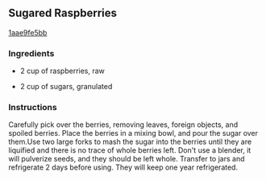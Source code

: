 ## Sugared Raspberries

[1aae9fe5bb](http://www.food.com/recipe/sugared-raspberries-120345)

### Ingredients

 - 2 cup of raspberries, raw

 - 2 cup of sugars, granulated

### Instructions

Carefully pick over the berries, removing leaves, foreign objects, and spoiled berries. Place the berries in a mixing bowl, and pour the sugar over them.Use two large forks to mash the sugar into the berries until they are liquified and there is no trace of whole berries left. Don't use a blender, it will pulverize seeds, and they should be left whole. Transfer to jars and refrigerate 2 days before using. They will keep one year refrigerated.
